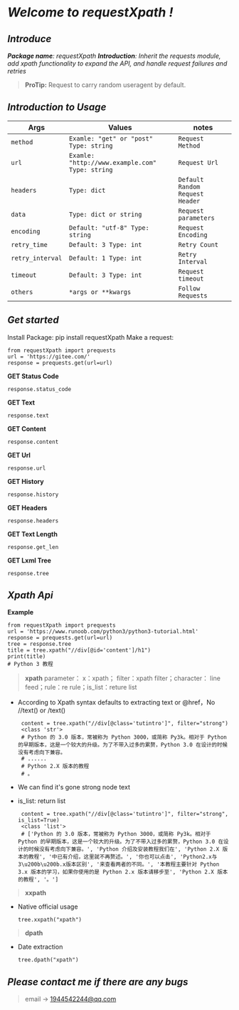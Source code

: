 # *Welcome to requestXpath !*

## *Introduce*

***Package name**: *requestXpath*
**Introduction**: Inherit the requests module, add xpath functionality to expand the API, and handle request failures
and retries*


> **ProTip:** Request to carry random useragent by default.

## *Introduction to Usage*

| Args             | Values                                          | notes                           |
|------------------|-------------------------------------------------|---------------------------------|
| `method`         | `Examle: "get" or "post" Type: string`          | `Request Method`                |
| `url`            | `Examle: "http://www.example.com" Type: string` | `Request Url`                   |
| `headers`        | `Type: dict`                                    | `Default Random Request Header` |
| `data`           | `Type: dict or string`                          | `Request parameters`            |
| `encoding`       | `Default: "utf-8" Type: string`                 | `Request Encoding`              |
| `retry_time`     | `Default: 3 Type: int`                          | `Retry Count`                   |
| `retry_interval` | `Default: 1 Type: int`                          | `Retry Interval`                |
| `timeout`        | `Default: 3 Type: int`                          | `Request timeout`               |
| `others`         | `*args or **kwargs`                             | `Follow Requests`               | 

## *Get started*

Install Package: pip install requestXpath
Make a request:

    from requestXpath import prequests
    url = 'https://gitee.com/'
    response = prequests.get(url=url)

**GET Status Code**

    response.status_code

**GET Text**

    response.text

**GET Content**

    response.content

**GET Url**

    response.url

**GET History**

    response.history

**GET Headers**

    response.headers

**GET Text Length**

    response.get_len

**GET Lxml Tree**

    response.tree

## *Xpath Api*

**Example**

    from requestXpath import prequests  
    url = 'https://www.runoob.com/python3/python3-tutorial.html'  
    response = prequests.get(url=url)  
    tree = response.tree  
    title = tree.xpath("//div[@id='content']/h1")
    print(title)
    # Python 3 教程

> **xpath**
> parameter： x：xpath； filter：xpath filter；character： line feed；rule：re rule；is_list：reture list

- According to Xpath syntax defaults to extracting text or @href，No //text() or /text()

       content = tree.xpath("//div[@class='tutintro']", filter="strong")
       <class 'str'>
       # Python 的 3.0 版本，常被称为 Python 3000，或简称 Py3k。相对于 Python 的早期版本，这是一个较大的升级。为了不带入过多的累赘，Python 3.0 在设计的时候没有考虑向下兼容。
       # ......
       # Python 2.X 版本的教程
       # 。

- We can find it's gone strong node text
- is_list: return list

       content = tree.xpath("//div[@class='tutintro']", filter="strong", is_list=True)
       <class 'list'>
       # ['Python 的 3.0 版本，常被称为 Python 3000，或简称 Py3k。相对于 Python 的早期版本，这是一个较大的升级。为了不带入过多的累赘，Python 3.0 在设计的时候没有考虑向下兼容。', 'Python 介绍及安装教程我们在', 'Python 2.X 版本的教程', '中已有介绍，这里就不再赘述。', '你也可以点击', 'Python2.x与3\u200b\u200b.x版本区别', '来查看两者的不同。', '本教程主要针对 Python 3.x 版本的学习，如果你使用的是 Python 2.x 版本请移步至', 'Python 2.X 版本的教程', '。']

> **xxpath**

- Native official usage

      tree.xxpath("xpath")

> **dpath**

- Date extraction

      tree.dpath("xpath")

## *Please contact me if there are any bugs*

> email ->
> 1944542244@qq.com

 



